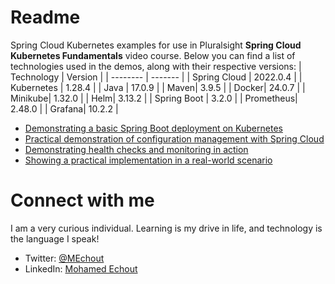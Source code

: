 # Readme
Spring Cloud Kubernetes examples for use in Pluralsight **Spring Cloud Kubernetes Fundamentals** video course. Below you can find a list of technologies used in the demos, along with their respective versions:
| Technology    | Version |
| -------- | ------- |
| Spring Cloud  | 2022.0.4 |
| Kubernetes | 1.28.4 |
| Java    | 17.0.9 |
| Maven| 3.9.5  |
| Docker| 24.0.7 |
| Minikube| 1.32.0 |
| Helm| 3.13.2 |
| Spring Boot | 3.2.0  |
| Prometheus| 2.48.0 |
| Grafana| 10.2.2 |

- [Demonstrating a basic Spring Boot deployment on Kubernetes](https://github.com/SimoCs/)
- [Practical demonstration of configuration management with Spring Cloud](https://github.com/SimoCs/)
- [Demonstrating health checks and monitoring in action](https://github.com/SimoCs/)
- [Showing a practical implementation in a real-world scenario](https://github.com/SimoCs/)

# Connect with me
I am a very curious individual. Learning is my drive in life, and technology is the language I speak!

- Twitter: [@MEchout](https://twitter.com/MEchout)
- LinkedIn: [Mohamed Echout](https://www.linkedin.com/in/mohamed-echout/)
